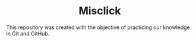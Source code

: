 <h1 align="center"> Misclick </h1>
<p>This repository was created with the objective of practicing our knowledge in Git and GitHub.<p>


